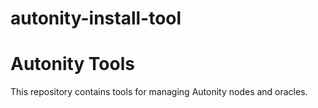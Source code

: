 # autonity-install-tool

# Autonity Tools

This repository contains tools for managing Autonity nodes and oracles.
